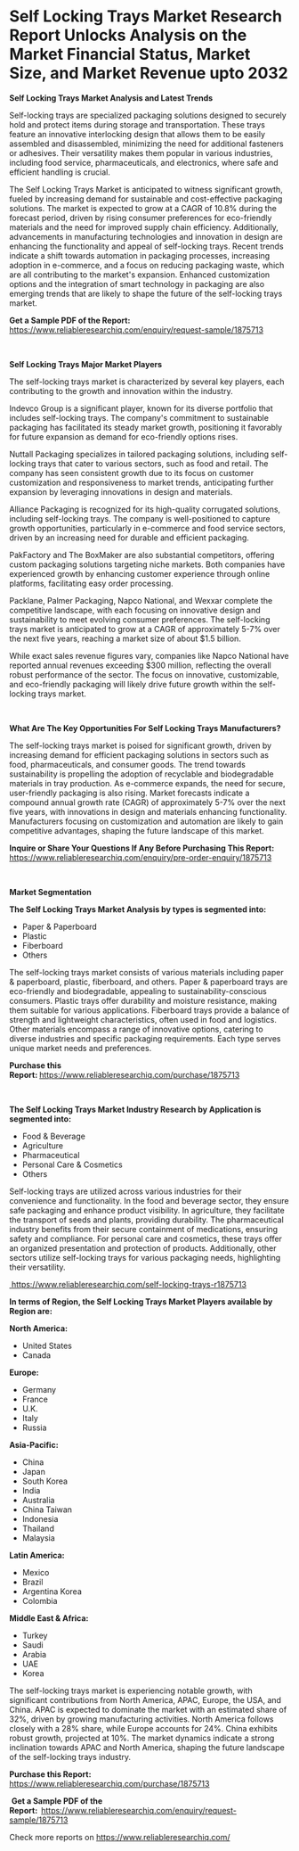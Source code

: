 <p><h1>Self Locking Trays Market Research Report Unlocks Analysis on the Market Financial Status, Market Size, and Market Revenue upto 2032</h1></p><p><strong>Self Locking Trays Market Analysis and Latest Trends</strong></p>
<p><p>Self-locking trays are specialized packaging solutions designed to securely hold and protect items during storage and transportation. These trays feature an innovative interlocking design that allows them to be easily assembled and disassembled, minimizing the need for additional fasteners or adhesives. Their versatility makes them popular in various industries, including food service, pharmaceuticals, and electronics, where safe and efficient handling is crucial.</p><p>The Self Locking Trays Market is anticipated to witness significant growth, fueled by increasing demand for sustainable and cost-effective packaging solutions. The market is expected to grow at a CAGR of 10.8% during the forecast period, driven by rising consumer preferences for eco-friendly materials and the need for improved supply chain efficiency. Additionally, advancements in manufacturing technologies and innovation in design are enhancing the functionality and appeal of self-locking trays. Recent trends indicate a shift towards automation in packaging processes, increasing adoption in e-commerce, and a focus on reducing packaging waste, which are all contributing to the market's expansion. Enhanced customization options and the integration of smart technology in packaging are also emerging trends that are likely to shape the future of the self-locking trays market.</p></p>
<p><strong>Get a Sample PDF of the Report:&nbsp;</strong> <a href="https://www.reliableresearchiq.com/enquiry/request-sample/1875713?utm_campaign=2257&utm_medium=2&utm_source=Github&utm_content=ia&utm_term=04022025&utm_id=self-locking-trays">https://www.reliableresearchiq.com/enquiry/request-sample/1875713</a></p>
<p>&nbsp;</p>
<p><strong>Self Locking Trays Major Market Players</strong></p>
<p><p>The self-locking trays market is characterized by several key players, each contributing to the growth and innovation within the industry. </p><p>Indevco Group is a significant player, known for its diverse portfolio that includes self-locking trays. The company's commitment to sustainable packaging has facilitated its steady market growth, positioning it favorably for future expansion as demand for eco-friendly options rises.</p><p>Nuttall Packaging specializes in tailored packaging solutions, including self-locking trays that cater to various sectors, such as food and retail. The company has seen consistent growth due to its focus on customer customization and responsiveness to market trends, anticipating further expansion by leveraging innovations in design and materials.</p><p>Alliance Packaging is recognized for its high-quality corrugated solutions, including self-locking trays. The company is well-positioned to capture growth opportunities, particularly in e-commerce and food service sectors, driven by an increasing need for durable and efficient packaging.</p><p>PakFactory and The BoxMaker are also substantial competitors, offering custom packaging solutions targeting niche markets. Both companies have experienced growth by enhancing customer experience through online platforms, facilitating easy order processing.</p><p>Packlane, Palmer Packaging, Napco National, and Wexxar complete the competitive landscape, with each focusing on innovative design and sustainability to meet evolving consumer preferences. The self-locking trays market is anticipated to grow at a CAGR of approximately 5-7% over the next five years, reaching a market size of about $1.5 billion. </p><p>While exact sales revenue figures vary, companies like Napco National have reported annual revenues exceeding $300 million, reflecting the overall robust performance of the sector. The focus on innovative, customizable, and eco-friendly packaging will likely drive future growth within the self-locking trays market.</p></p>
<p>&nbsp;</p>
<p><strong>What Are The Key Opportunities For Self Locking Trays Manufacturers?</strong></p>
<p><p>The self-locking trays market is poised for significant growth, driven by increasing demand for efficient packaging solutions in sectors such as food, pharmaceuticals, and consumer goods. The trend towards sustainability is propelling the adoption of recyclable and biodegradable materials in tray production. As e-commerce expands, the need for secure, user-friendly packaging is also rising. Market forecasts indicate a compound annual growth rate (CAGR) of approximately 5-7% over the next five years, with innovations in design and materials enhancing functionality. Manufacturers focusing on customization and automation are likely to gain competitive advantages, shaping the future landscape of this market.</p></p>
<p><strong>Inquire or Share Your Questions If Any Before Purchasing This Report:</strong> <a href="https://www.reliableresearchiq.com/enquiry/pre-order-enquiry/1875713?utm_campaign=2257&utm_medium=2&utm_source=Github&utm_content=ia&utm_term=04022025&utm_id=self-locking-trays">https://www.reliableresearchiq.com/enquiry/pre-order-enquiry/1875713</a></p>
<p>&nbsp;</p>
<p><strong>Market Segmentation</strong></p>
<p><strong>The Self Locking Trays Market Analysis by types is segmented into:</strong></p>
<p><ul><li>Paper & Paperboard</li><li>Plastic</li><li>Fiberboard</li><li>Others</li></ul></p>
<p><p>The self-locking trays market consists of various materials including paper & paperboard, plastic, fiberboard, and others. Paper & paperboard trays are eco-friendly and biodegradable, appealing to sustainability-conscious consumers. Plastic trays offer durability and moisture resistance, making them suitable for various applications. Fiberboard trays provide a balance of strength and lightweight characteristics, often used in food and logistics. Other materials encompass a range of innovative options, catering to diverse industries and specific packaging requirements. Each type serves unique market needs and preferences.</p></p>
<p><strong>Purchase this Report:&nbsp;</strong><a href="https://www.reliableresearchiq.com/purchase/1875713?utm_campaign=2257&utm_medium=2&utm_source=Github&utm_content=ia&utm_term=04022025&utm_id=self-locking-trays">https://www.reliableresearchiq.com/purchase/1875713</a></p>
<p>&nbsp;</p>
<p><strong>The Self Locking Trays Market Industry Research by Application is segmented into:</strong></p>
<p><ul><li>Food & Beverage</li><li>Agriculture</li><li>Pharmaceutical</li><li>Personal Care & Cosmetics</li><li>Others</li></ul></p>
<p><p>Self-locking trays are utilized across various industries for their convenience and functionality. In the food and beverage sector, they ensure safe packaging and enhance product visibility. In agriculture, they facilitate the transport of seeds and plants, providing durability. The pharmaceutical industry benefits from their secure containment of medications, ensuring safety and compliance. For personal care and cosmetics, these trays offer an organized presentation and protection of products. Additionally, other sectors utilize self-locking trays for various packaging needs, highlighting their versatility.</p></p>
<p><a href="https://www.reliableresearchiq.com/self-locking-trays-r1875713?utm_campaign=2257&utm_medium=2&utm_source=Github&utm_content=ia&utm_term=04022025&utm_id=self-locking-trays">&nbsp;https://www.reliableresearchiq.com/self-locking-trays-r1875713</a></p>
<p><strong>In terms of Region, the Self Locking Trays Market Players available by Region are:</strong></p>
<p>
    <p> <strong> North America: </strong>
        <ul>
            <li>United States</li>
            <li>Canada</li>
        </ul>
        </p> 
    <p> <strong> Europe: </strong>
        <ul>
            <li>Germany</li>
            <li>France</li>
            <li>U.K.</li>
            <li>Italy</li>
            <li>Russia</li>
        </ul>
        </p> 
    <p> <strong> Asia-Pacific: </strong>
        <ul>
            <li>China</li>
            <li>Japan</li>
            <li>South Korea</li>
            <li>India</li>
            <li>Australia</li>
            <li>China Taiwan</li>
            <li>Indonesia</li>
            <li>Thailand</li>
            <li>Malaysia</li>
        </ul>
        </p> 
    <p> <strong> Latin America: </strong>
        <ul>
            <li>Mexico</li>
            <li>Brazil</li>
            <li>Argentina Korea</li>
            <li>Colombia</li>
        </ul>
        </p> 
    <p> <strong> Middle East & Africa: </strong>
        <ul>
            <li>Turkey</li>
            <li>Saudi</li>
            <li>Arabia</li>
            <li>UAE</li>
            <li>Korea</li>
        </ul>
    </p>
    </p>
<p><p>The self-locking trays market is experiencing notable growth, with significant contributions from North America, APAC, Europe, the USA, and China. APAC is expected to dominate the market with an estimated share of 32%, driven by growing manufacturing activities. North America follows closely with a 28% share, while Europe accounts for 24%. China exhibits robust growth, projected at 10%. The market dynamics indicate a strong inclination towards APAC and North America, shaping the future landscape of the self-locking trays industry.</p></p>
<p><strong>Purchase this Report: </strong><a href="https://www.reliableresearchiq.com/purchase/1875713?utm_campaign=2257&utm_medium=2&utm_source=Github&utm_content=ia&utm_term=04022025&utm_id=self-locking-trays">https://www.reliableresearchiq.com/purchase/1875713</a></p>
<p>&nbsp;<strong>Get a Sample PDF of the Report:&nbsp;&nbsp;</strong><a href="https://www.reliableresearchiq.com/enquiry/request-sample/1875713?utm_campaign=2257&utm_medium=2&utm_source=Github&utm_content=ia&utm_term=04022025&utm_id=self-locking-trays">https://www.reliableresearchiq.com/enquiry/request-sample/1875713</a></p>
<p><strong></strong></p>
<p>Check more reports on <a href="https://www.reliableresearchiq.com/?utm_campaign=2257&utm_medium=2&utm_source=Github&utm_content=ia&utm_term=04022025&utm_id=self-locking-trays">https://www.reliableresearchiq.com/</a></p>
